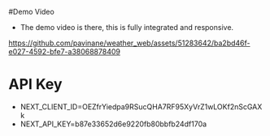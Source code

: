 #Demo Video

 - The demo video is there, this is fully integrated and responsive. 



https://github.com/pavinane/weather_web/assets/51283642/ba2bd46f-e027-4592-bfe7-a38068878409


# API Key
-  NEXT_CLIENT_ID=OEZfrYiedpa9RSucQHA7RF95XyVrZ1wLOKf2nScGAXk
- NEXT_API_KEY=b87e33652d6e9220fb80bbfb24df170a



